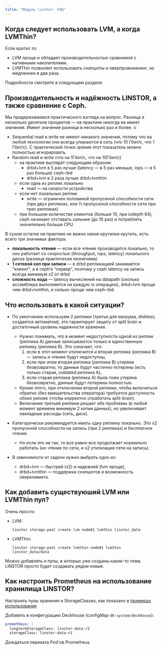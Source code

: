 ```yaml
---
title: "Модуль linstor: FAQ"
---
```


## Когда следует использовать LVM, а когда LVMThin?

Если кратко то:
- LVM проще и обладает производительностью сравнимой с нативными накопителями.
- LVMThin позволяет использовать снапшоты и оверпровиженинг, но медленнее в два раза.

Подробности смотрите в следующем разделе

## Производительность и надёжность LINSTOR, а также сравнение с Ceph.

Мы придерживаемся практического взгляда на вопрос. Разница в несколько десятков процентов — на практике никогда не имеет значения. Имеет значение разница в несколько раз и более.
o

- Sequential read и write не имеют никакого значения, потому что на любой технологии они всегда упираются в сеть (что 10 Гбит/с, что 1 Гбит/с). С практической точки зрения этот показатель можно полностью игнорировать.
- Random read и write (что на 1Гбит/с, что на 10Гбит/с)
  - на практике выглядят следующим образом:
    - drbd+lvm в 5 раз лучше (latency — в 5 раз меньше, iops — в 5 раз больше) ceph-rbd
    - drbd+lvm в 2 раза лучше drbd+lvmthin
  - если одна из реплик локально
    - read — на скорости устройства
  - если нет локальных реплик
    - write — ограничен половиной пропускной способности сети (при двух репликах, или ⅓ пропускной способности сети при трех репликах)
  - при большом количестве клиентов (больше 10, при iodepth 64), ceph начинает отставать сильнее (до 10 раз) и потреблять значительно больше CPU.

В сухом остатке на практике не важно какие крутилки крутить, есть всего три значимых фактора:
- **локальность чтения** — если все чтение производится локально, то оно работает со скоростью (throughput, iops, latency) локального диска (разница практически незначима) 
- **1 сетевой хоп при записи** — в drbd репликацией занимается “клиент”, а в ceph’е “сервер”, поэтому у ceph latency на запись всегда минимум x2 от drbd
- **сложность кода** — latency вычислений на datapath (сколько ассемблера выполняется на каждую io операцию), drbd+lvm проще чем drbd+lvmthin, и сильно проще чем ceph-rbd.

## Что использовать в какой ситуации?

- По умолчанию используем 2 реплики (третья для кворума, diskless, создается автоматом), это гарантирует защиту от split brain и достаточный уровень надежности хранения.
  - Нужно понимать, что в момент недоступности одной из реплик (реплика A) данные записываются только в единственную реплику (реплика B). Это означает, что:
     1. если в этот момент отключится и вторая реплика (реплика B) — запись и чтение будут недоступны,
     1. если при этом вторая реплика (реплика B) утеряна безвозвратно, то данные будут частично потеряны (есть только старая, outdated реплика A),
     1. если старая реплика (реплика A) была тоже утеряна безвозвратно, данные будут потеряны полностью.
  - Кроме этого, при отключении второй реплики, чтобы включиться обратно (без вмешательства оператора) требуется доступность обоих реплик (чтобы корректно отработать split-brain).
  - Включение третьей реплики решает обе проблемы (в любой момент времени минимум 2 копии данных), но увеличивает накладные расходы (сеть, диск).

- Категорически рекомендуется иметь одну реплику локально. Это x2 пропускной способности на запись (при 2 репликах) и бесплатное чтение.
  - Но если это не так, то все равно все продолжает нормально работать (но чтение по сети, и x2 утилизация сети на запись).
- В зависимости от задачи нужно выбрать одно из:
  - drbd+lvm — быстрей (x2) и надежней (lvm проще),
  - drbd+lvmthin — поддержка снэпшотов и возможность оверкоммита.

## Как добавить существуюший LVM или LVMThin пул?

Очень просто:

- LVM:
  ```
  linstor storage-pool create lvm node01 lvmthin linstor_data
  ```
  
- LVMThin:
  ```
  linstor storage-pool create lvmthin node01 lvmthin linstor_data/data
  ```

Можно добавлять и пулы, в которых уже созданы какие-то тома. LINSTOR просто будет создавать рядом новые.

## Как настроить Prometheus на использование хранилища LINSTOR?

Настроить пулы хранения и StorageClasses, как показано в [примерах использования](usage.html)

Добавить в конфигурацию Deckhouse (configMap `d8-system/deckhouse`):
```yaml
prometheus: |
  longtermStorageClass: linstor-data-r2
  storageClass: linstor-data-r2
```

Дождаться переката Pod'ов Prometheus.
